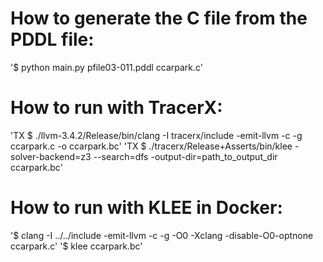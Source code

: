 # How to generate the C file from the PDDL file:
'$ python main.py pfile03-011.pddl ccarpark.c'

# How to run with TracerX:
'TX $ ./llvm-3.4.2/Release/bin/clang -I tracerx/include -emit-llvm -c -g ccarpark.c -o ccarpark.bc'
'TX $ ./tracerx/Release+Asserts/bin/klee -solver-backend=z3 --search=dfs -output-dir=path_to_output_dir ccarpark.bc'

# How to run with KLEE in Docker:
'$ clang -I ../../include -emit-llvm -c -g -O0 -Xclang -disable-O0-optnone ccarpark.c'
'$ klee ccarpark.bc'
